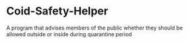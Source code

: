 # Coid-Safety-Helper
A program that advises members of the public whether they should be allowed outside or inside during quarantine period
